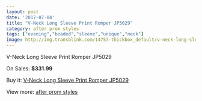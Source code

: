 ```yaml
---
layout: post
date: '2017-07-04'
title: "V-Neck Long Sleeve Print Romper JP5029"
category: after prom styles
tags: ["evening","beaded","sleeve","unique","neck"]
image: http://img.transblink.com/14757-thickbox_default/v-neck-long-sleeve-print-romper-jp5029.jpg
---
```

V-Neck Long Sleeve Print Romper JP5029

On Sales: **$331.99**
<a href="https://www.transblink.com/en/after-prom-styles/4712-v-neck-long-sleeve-print-romper-jp5029.html"><amp-img layout="responsive" width="600" height="600" src="//img.transblink.com/14757-thickbox_default/v-neck-long-sleeve-print-romper-jp5029.jpg" alt="V-Neck Long Sleeve Print Romper JP5029 0" /></a>
<a href="https://www.transblink.com/en/after-prom-styles/4712-v-neck-long-sleeve-print-romper-jp5029.html"><amp-img layout="responsive" width="600" height="600" src="//img.transblink.com/14760-thickbox_default/v-neck-long-sleeve-print-romper-jp5029.jpg" alt="V-Neck Long Sleeve Print Romper JP5029 1" /></a>
<a href="https://www.transblink.com/en/after-prom-styles/4712-v-neck-long-sleeve-print-romper-jp5029.html"><amp-img layout="responsive" width="600" height="600" src="//img.transblink.com/14759-thickbox_default/v-neck-long-sleeve-print-romper-jp5029.jpg" alt="V-Neck Long Sleeve Print Romper JP5029 2" /></a>
<a href="https://www.transblink.com/en/after-prom-styles/4712-v-neck-long-sleeve-print-romper-jp5029.html"><amp-img layout="responsive" width="600" height="600" src="//img.transblink.com/14758-thickbox_default/v-neck-long-sleeve-print-romper-jp5029.jpg" alt="V-Neck Long Sleeve Print Romper JP5029 3" /></a>

Buy it: [V-Neck Long Sleeve Print Romper JP5029](https://www.transblink.com/en/after-prom-styles/4712-v-neck-long-sleeve-print-romper-jp5029.html "V-Neck Long Sleeve Print Romper JP5029")

View more: [after prom styles](https://www.transblink.com/en/55-after-prom-styles "after prom styles")